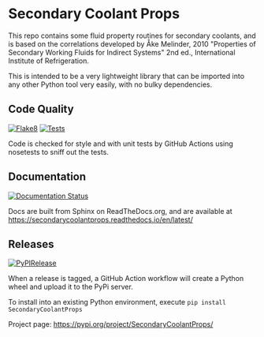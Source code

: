 # Secondary Coolant Props

This repo contains some fluid property routines for secondary coolants, and is based on the correlations developed by Åke Melinder, 2010 "Properties of Secondary Working Fluids for Indirect Systems" 2nd ed., International Institute of Refrigeration.

This is intended to be a very lightweight library that can be imported into any other Python tool very easily, with no bulky dependencies.

## Code Quality

[![Flake8](https://github.com/mitchute/SecondaryCoolantProps/actions/workflows/flake8.yml/badge.svg)](https://github.com/mitchute/SecondaryCoolantProps/actions/workflows/flake8.yml)
[![Tests](https://github.com/mitchute/SecondaryCoolantProps/actions/workflows/test.yml/badge.svg)](https://github.com/mitchute/SecondaryCoolantProps/actions/workflows/test.yml)

Code is checked for style and with unit tests by GitHub Actions using nosetests to sniff out the tests.

## Documentation

[![Documentation Status](https://readthedocs.org/projects/secondarycoolantprops/badge/?version=latest)](https://secondarycoolantprops.readthedocs.io/en/latest/?badge=latest)

Docs are built from Sphinx on ReadTheDocs.org, and are available at https://secondarycoolantprops.readthedocs.io/en/latest/

## Releases

[![PyPIRelease](https://github.com/mitchute/SecondaryCoolantProps/actions/workflows/release.yml/badge.svg)](https://github.com/mitchute/SecondaryCoolantProps/actions/workflows/release.yml)

When a release is tagged, a GitHub Action workflow will create a Python wheel and upload it to the PyPi server.

To install into an existing Python environment, execute `pip install SecondaryCoolantProps`

Project page: https://pypi.org/project/SecondaryCoolantProps/
